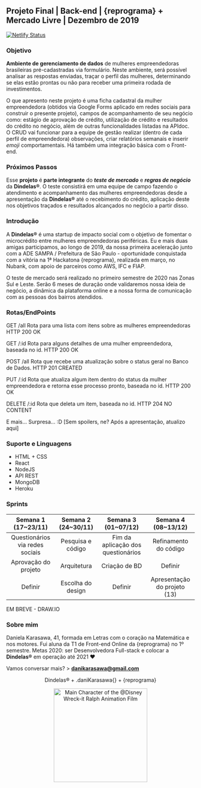 <h2>Projeto Final | Back-end | {reprograma} + Mercado Livre | Dezembro de 2019</h2>

[![Netlify Status](https://api.netlify.com/api/v1/badges/69b3904b-70fe-446f-9a3c-779aa44a3e0e/deploy-status)](https://app.netlify.com/sites/empreendedoras/deploys)

<h3>Objetivo</h3>

<b>Ambiente de gerenciamento de dados</b> de mulheres empreendedoras brasileiras pré-cadastradas via formulário. Neste ambiente, será possível analisar as respostas enviadas, traçar o perfil das mulheres, determinando se elas estão prontas ou não para receber uma primeira rodada de investimentos. 

O que apresento neste projeto é uma ficha cadastral da mulher empreendedora (obtidos via Google Forms aplicado em redes sociais para construir o presente projeto), campos de acompanhamento de seu negócio como: estágio de aprovação de crédito, utilização de crédito e resultados do crédito no negócio, além de outras funcionalidades listadas na APIdoc. O CRUD vai funcionar para a equipe de gestão realizar (dentro de cada perfil de empreendedora) observações, criar relatórios semanais e inserir <i>emoji</i> comportamentais. Há também uma integração básica com o Front-end. 

<h3>Próximos Passos</h3>

Esse <b>projeto</b> é <b>parte integrante</b> do <i><b>teste de mercado</i></b> e <i><b>regras de negócio</i></b> da <b>Dindelas®</b>. O teste consistirá em uma equipe de campo fazendo o atendimento e acompanhamento das mulheres empreendedoras desde a apresentação da <b>Dindelas®</b> até o recebimento do crédito, aplicação deste nos objetivos traçados e resultados alcançados no negócio a partir disso. 

<h3>Introdução</h3>

A <b>Dindelas®</b> é uma startup de impacto social com o objetivo de fomentar o microcrédito entre mulheres empreendedoras periféricas. Eu e mais duas amigas participamos, ao longo de 2019, da nossa primeira aceleração junto com a ADE SAMPA / Prefeitura de São Paulo - oportunidade conquistada com a vitória na 1ª Hackatona {reprograma}, realizada em março, no Nubank, com apoio de parceiros como AWS, IFC e FIAP. 

O teste de mercado será realizado no primeiro semestre de 2020 nas Zonas Sul e Leste. Serão 6 meses de duração onde validaremos nossa ideia de negócio, a dinâmica da plataforma online e a nossa forma de comunicação com as pessoas dos bairros atendidos. 

<h3>Rotas/EndPoints</h3>

GET /all
Rota para uma lista com itens sobre as mulheres empreendedoras
HTTP 200 OK

GET /:id
Rota para alguns detalhes de uma mulher empreendedora, baseada no id.
HTTP 200 OK

POST /all
Rota que recebe uma atualização sobre o status geral no Banco de Dados.
HTTP 201 CREATED

PUT /:id
Rota que atualiza algum item dentro do status da mulher empreendedora e retorna esse processo pronto, baseada no id.
HTTP 200 OK

DELETE /:id
Rota que deleta um item, baseada no id.
HTTP 204 NO CONTENT

E mais... Surpresa... :D [Sem spoilers, ne? Após a apresentação, atualizo aqui]

<h3>Suporte e Linguagens</h3>

* HTML + CSS
* React
* NodeJS
* API REST
* MongoDB
* Heroku

<h3>Sprints</h3>

| <center>Semana 1 (17~23/11)</center>             | <center>Semana 2 (24~30/11)</center> | <center>Semana 3 (01~07/12)</center>                | <center>Semana 4 (08~13/12)</center>     |
|---------------------------------|---------------------|------------------------------------|-------------------------|
| <center>Questionários via redes sociais</center> | <center>Pesquisa e código</center>   | <center>Fim da aplicação dos questionários</center> | <center>Refinamento do código</center>   |
| <center>Aprovação do projeto</center>            | <center>Arquitetura</center>         | <center>Criação de BD</center>                      | <center>Definir</center>                        |
| <center>Definir</center>                                | <center>Escolha do design</center>   | <center>Definir</center>                                    | <center>Apresentação do projeto (13)</center> |

EM BREVE - DRAW.IO
                                                              
<h3>Sobre mim</h3>

Daniela Karasawa, 41, formada em Letras com o coração na Matemática e nos motores. Fui aluna da T1 de Front-end Online da {reprograma} no 1º semestre. Metas 2020: ser Desenvolvedora Full-stack e colocar a <b>Dindelas®</b> em operação até 2021 ♥

Vamos conversar mais? > <b>danikarasawa@gmail.com</b>

<p align="center">Dindelas® + .daniKarasawa{} + {reprograma}</p>

<p align="center"><img src="https://media1.giphy.com/media/31ltvCocTCYyk/giphy.gif" width="250" title="Vanellope" alt="Main Character of the @Disney Wreck-it Ralph Animation Film"></p>
